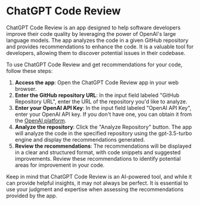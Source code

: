 # ChatGPT Code Review

ChatGPT Code Review is an app designed to help software developers improve
their code quality by leveraging the power of OpenAI's large language models.
The app analyzes the code in a given GitHub repository and provides
recommendations to enhance the code. It is a valuable tool for developers,
allowing them to discover potential issues in their codebase.

To use ChatGPT Code Review and get recommendations for your code, follow these steps:

1. **Access the app**: Open the ChatGPT Code Review app in your web browser.
2. **Enter the GitHub repository URL**: In the input field labeled "GitHub
   Repository URL", enter the URL of the repository you'd like to analyze.
3. **Enter your OpenAI API Key**: In the input field labeled "OpenAI API Key",
   enter your OpenAI API key. If you don't have one, you can obtain it from the
   [OpenAI platform](https://platform.openai.com/account/api-keys).
4. **Analyze the repository**: Click the "Analyze Repository" button. The app
   will analyze the code in the specified repository using the gpt-3.5-turbo
   engine and display the recommendations generated.
5. **Review the recommendations**: The recommendations will be displayed in a
   clear and structured format, with code snippets and suggested improvements.
   Review these recommendations to identify potential areas for improvement in
   your code.

Keep in mind that ChatGPT Code Review is an AI-powered tool, and while it can
provide helpful insights, it may not always be perfect. It is essential to use
your judgment and expertise when assessing the recommendations provided by the
app.
